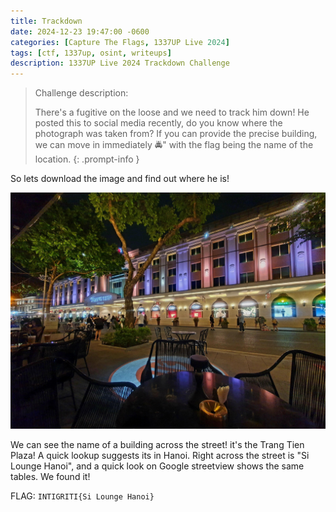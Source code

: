 ```yaml
---
title: Trackdown
date: 2024-12-23 19:47:00 -0600
categories: [Capture The Flags, 1337UP Live 2024]
tags: [ctf, 1337up, osint, writeups]
description: 1337UP Live 2024 Trackdown Challenge
---
```


> Challenge description:
>
> There's a fugitive on the loose and we need to track him down! He posted this to social media recently, do you know where the photograph was taken from? If you can provide the precise building, we can move in immediately 🚔" with the flag being the name of the location.
{: .prompt-info }

So lets download the image and find out where he is!

![trackdown](/assets/img/1337up-2024/trackdown/trackdown.jpg)

We can see the name of a building across the street! it's the Trang Tien Plaza! A quick lookup suggests its in Hanoi. Right across the street is "Si Lounge Hanoi", and a quick look on Google streetview shows the same tables. We found it!

FLAG: `INTIGRITI{Si Lounge Hanoi}`
